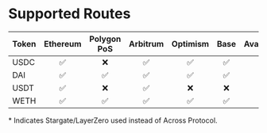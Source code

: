 # Supported Routes

| Token | Ethereum | Polygon PoS | Arbitrum | Optimism | Base   | Avalanche | Fantom | Mantle | BNB | Kava | zksync |
| :---  | :----:   | :----:      | :----:   | :----:   | :----: | :-------: | :----: | :----: | :-: | :--: | :----: |
| USDC  | ✅       | ❌          | ✅       | ✅       | ✅     | *✅      | *✅    | *✅    | ❌  | ❌  | ❌     |
| DAI   | ✅       | ✅          | ✅       | ✅       | ✅     | ❌       | ❌     | ❌     | ❌  | ❌  | ✅     |
| USDT  | ✅       | ❌          | ✅       | ❌       | ❌     | *✅      | ❌     | *✅    | *✅ | *✅ | ❌     |
| WETH  | ✅       | ✅          | ✅       | ✅       | ✅     | ❌       | ❌     | ❌     | ❌  | ❌  | ✅     |

\* Indicates Stargate/LayerZero used instead of Across Protocol.